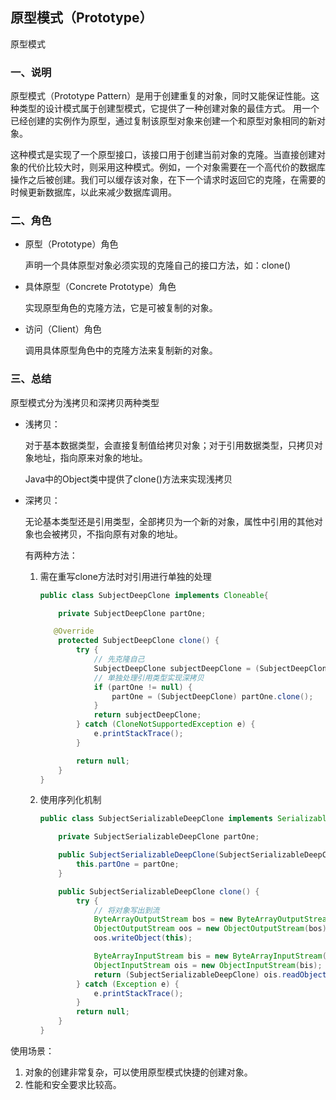 ## 原型模式（Prototype）

原型模式

### 一、说明

原型模式（Prototype Pattern）是用于创建重复的对象，同时又能保证性能。这种类型的设计模式属于创建型模式，它提供了一种创建对象的最佳方式。 用一个已经创建的实例作为原型，通过复制该原型对象来创建一个和原型对象相同的新对象。

这种模式是实现了一个原型接口，该接口用于创建当前对象的克隆。当直接创建对象的代价比较大时，则采用这种模式。例如，一个对象需要在一个高代价的数据库操作之后被创建。我们可以缓存该对象，在下一个请求时返回它的克隆，在需要的时候更新数据库，以此来减少数据库调用。

### 二、角色

- 原型（Prototype）角色

  声明一个具体原型对象必须实现的克隆自己的接口方法，如：clone()

- 具体原型（Concrete Prototype）角色

  实现原型角色的克隆方法，它是可被复制的对象。

- 访问（Client）角色

  调用具体原型角色中的克隆方法来复制新的对象。

### 三、总结

原型模式分为浅拷贝和深拷贝两种类型

- 浅拷贝： 

  对于基本数据类型，会直接复制值给拷贝对象；对于引用数据类型，只拷贝对象地址，指向原来对象的地址。

  Java中的Object类中提供了clone()方法来实现浅拷贝

- 深拷贝： 

  无论基本类型还是引用类型，全部拷贝为一个新的对象，属性中引用的其他对象也会被拷贝，不指向原有对象的地址。

  有两种方法：

  1. 需在重写clone方法时对引用进行单独的处理

     ```java
     public class SubjectDeepClone implements Cloneable{
     
         private SubjectDeepClone partOne;
     
     	@Override
         protected SubjectDeepClone clone() {
             try {
                 // 先克隆自己
                 SubjectDeepClone subjectDeepClone = (SubjectDeepClone) super.clone();
                 // 单独处理引用类型实现深拷贝
                 if (partOne != null) {
                     partOne = (SubjectDeepClone) partOne.clone();
                 }
                 return subjectDeepClone;
             } catch (CloneNotSupportedException e) {
                 e.printStackTrace();
             }
     
             return null;
         }
     }
     ```

  2. 使用序列化机制

     ```java
     public class SubjectSerializableDeepClone implements Serializable {
     
         private SubjectSerializableDeepClone partOne;
     
         public SubjectSerializableDeepClone(SubjectSerializableDeepClone partOne) {
             this.partOne = partOne;
         }
     
         public SubjectSerializableDeepClone clone() {
             try {
                 // 将对象写出到流
                 ByteArrayOutputStream bos = new ByteArrayOutputStream();
                 ObjectOutputStream oos = new ObjectOutputStream(bos);
                 oos.writeObject(this);
     
                 ByteArrayInputStream bis = new ByteArrayInputStream(bos.toByteArray());
                 ObjectInputStream ois = new ObjectInputStream(bis);
                 return (SubjectSerializableDeepClone) ois.readObject();
             } catch (Exception e) {
                 e.printStackTrace();
             }
             return null;
         }
     }
     ```

使用场景：

1. 对象的创建非常复杂，可以使用原型模式快捷的创建对象。
2. 性能和安全要求比较高。
